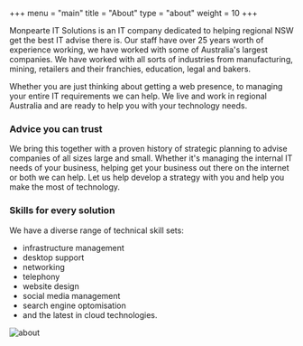 +++
menu = "main"
title = "About"
type = "about"
weight = 10
+++

Monpearte IT Solutions is an IT company dedicated to helping regional NSW get the best IT advise there is.  Our staff have over 25 years worth of experience working, we have worked with some of Australia's largest companies.  We have worked with all sorts of industries from manufacturing, mining, retailers and their franchies, education, legal and bakers.<p>
Whether you are just thinking about getting a web presence, to managing your entire IT requirements we can help.  We live and work in regional Australia and are ready to help you with your technology needs.

### Advice you can trust

We bring this together with a proven history of strategic planning to advise companies of all sizes large and small.  Whether it's managing the internal IT needs of your business, helping get your business out there on the internet or both we can help.  Let us help develop a strategy with you and help you make the most of technology.

### Skills for every solution

We have a diverse range of technical skill sets:<ul>
<li>infrastructure management
<li>desktop support
<li>networking
<li>telephony
<li>website design
<li>social media management
<li>search engine optomisation
<li>and the latest in cloud technologies.  
</ul>


![about](../images/mac.jpg)
